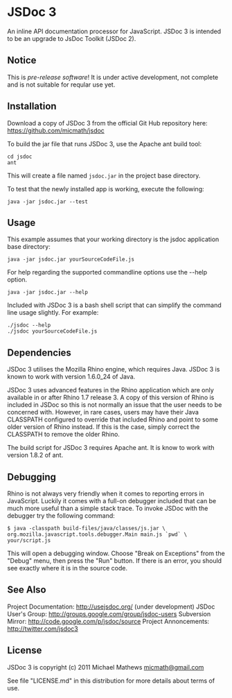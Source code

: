 JSDoc 3
=======

An inline API documentation processor for JavaScript. JSDoc 3 is intended to be
an upgrade to JsDoc Toolkit (JSDoc 2).

Notice
------

This is *pre-release software*! It is under active development, not complete
and is not suitable for reqular use yet.

Installation
------------

Download a copy of JSDoc 3 from the official Git Hub repository here:
<https://github.com/micmath/jsdoc>

To build the jar file that runs JSDoc 3, use the Apache ant build tool:

    cd jsdoc
    ant

This will create a file named `jsdoc.jar` in the project base directory.

To test that the newly installed app is working, execute the following:

	java -jar jsdoc.jar --test

Usage
-----

This example assumes that your working directory is the jsdoc application base
directory:

    java -jar jsdoc.jar yourSourceCodeFile.js

For help regarding the supported commandline options use the --help option.

	java -jar jsdoc.jar --help

Included with JSDoc 3 is a bash shell script that can simplify the command line
usage slightly. For example:

    ./jsdoc --help
    ./jsdoc yourSourceCodeFile.js

Dependencies
------------

JSDoc 3 utilises the Mozilla Rhino engine, which requires Java. JSDoc 3 is known
to work with version 1.6.0_24 of Java.

JSDoc 3 uses advanced features in the Rhino application which are only
available in or after Rhino 1.7 release 3. A copy of this version of Rhino is
included in JSDoc so this is not normally an issue that the user needs to be
concerned with. However, in rare cases, users may have their Java CLASSPATH
configured to override that included Rhino and point to some older version of
Rhino instead. If this is the case, simply correct the CLASSPATH to remove the
older Rhino.

The build script for JSDoc 3 requires Apache ant. It is know to work with
version 1.8.2 of ant.

Debugging
---------

Rhino is not always very friendly when it comes to reporting errors in
JavaScript. Luckily it comes with a full-on debugger included that can be much
more useful than a simple stack trace. To invoke JSDoc with the debugger try the
following command:

    $ java -classpath build-files/java/classes/js.jar \
    org.mozilla.javascript.tools.debugger.Main main.js `pwd` \
    your/script.js

This will open a debugging window. Choose "Break on Exceptions" from the "Debug"
menu, then press the "Run" button. If there is an error, you should see exactly
where it is in the source code.

See Also
--------

Project Documentation: <http://usejsdoc.org/> (under development)
JSDoc User's Group: <http://groups.google.com/group/jsdoc-users>
Subversion Mirror: <http://code.google.com/p/jsdoc/source>
Project Annoncements: <http://twitter.com/jsdoc3>

License
-------

JSDoc 3 is copyright (c) 2011 Michael Mathews <micmath@gmail.com>

See file "LICENSE.md" in this distribution for more details about
terms of use.